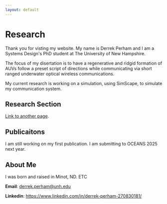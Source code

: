 ```yaml
---
layout: default
---
```

# Research

Thank you for visting my website. My name is Derrek Perham and I am a Systems Design's PhD student at The University of New Hampshire. 

The focus of my disertation is to have a regenerative and ridgid formation of AUVs follow a preset script of directions while communicating via short ranged underwater optical wireless communications. 

My current research is working on a simulation, using SimScape, to simulate my communication system. 

## Research Section
[Link to another page](./another-page.html).

## Publicaitons
I am still working on my first publication. I am submitting to OCEANS 2025 next year.

## About Me
I was born and raised in Minot, ND. ETC


**Email**:
derrek.perham@unh.edu

**Linkedin**:
https://www.linkedin.com/in/derrek-perham-270830181/

